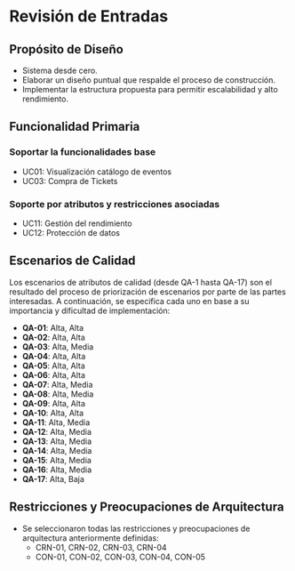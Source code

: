 # Revisión de Entradas

## Propósito de Diseño
- Sistema desde cero.
- Elaborar un diseño puntual que respalde el proceso de construcción.
- Implementar la estructura propuesta para permitir escalabilidad y alto rendimiento.

## Funcionalidad Primaria

### Soportar la funcionalidades base
- UC01: Visualización catálogo de eventos
- UC03: Compra de Tickets

### Soporte por atributos y restricciones asociadas
- UC11: Gestión del rendimiento
- UC12: Protección de datos

## Escenarios de Calidad
Los escenarios de atributos de calidad (desde QA-1 hasta QA-17) son el resultado del proceso de priorización de escenarios por parte de las partes interesadas. A continuación, se especifica cada uno en base a su importancia y dificultad de implementación:

- **QA-01**: Alta, Alta
- **QA-02**: Alta, Alta
- **QA-03**: Alta, Media
- **QA-04**: Alta, Alta
- **QA-05**: Alta, Alta
- **QA-06**: Alta, Alta
- **QA-07**: Alta, Media
- **QA-08**: Alta, Media
- **QA-09**: Alta, Alta
- **QA-10**: Alta, Alta
- **QA-11**: Alta, Media
- **QA-12**: Alta, Media
- **QA-13**: Alta, Media
- **QA-14**: Alta, Media
- **QA-15**: Alta, Media
- **QA-16**: Alta, Media
- **QA-17**: Alta, Baja

## Restricciones y Preocupaciones de Arquitectura
- Se seleccionaron todas las restricciones y preocupaciones de arquitectura anteriormente definidas:
  - CRN-01, CRN-02, CRN-03, CRN-04
  - CON-01, CON-02, CON-03, CON-04, CON-05
